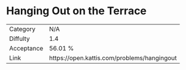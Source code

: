 # Hanging Out on the Terrace

<table>
    <tr>
        <td>Category</td>
        <td>N/A</td>
    </tr>
    <tr>
        <td>Diffulty</td>
        <td>1.4</td>
    </tr>
    <tr>
        <td>Acceptance</td>
        <td>56.01 %</td>
    </tr>
    <tr>
        <td>Link</td>
        <td>https://open.kattis.com/problems/hangingout</td>
    </tr>
</table>